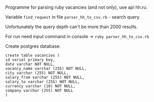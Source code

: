 Programme for parsing ruby vacancies (and not only), use api hh.ru.

Variable ```find_request``` in file ```parser_hh_to_csv.rb``` - search query.

Unfortunately the query depth can't be more than 2000 results.

For run need input command in console -> ```ruby parser_hh_to_csv.rb```

Create postgres database:

```
create table vacancies (
id serial primary key,
date varchar NOT NULL,
vacancy_name varchar (255) NOT NULL,
city varchar (255) NOT NULL,
salary_from varchar (255) NOT NULL,
salary_to varchar (255) NOT NULL,
currency varchar (10) NOT NULL,
company varchar (255) NOT NULL
)
```
